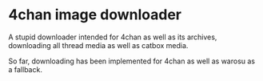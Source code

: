 # 4chan image downloader

A stupid downloader intended for 4chan as well as its archives, downloading all thread media as well as catbox media. 

So far, downloading has been implemented for 4chan as well as warosu as a fallback.
